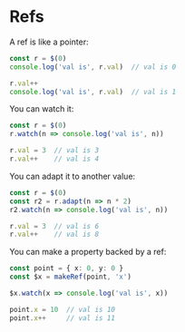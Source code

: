 # Refs

A ref is like a pointer:

```typescript
const r = $(0)
console.log('val is', r.val)  // val is 0

r.val++
console.log('val is', r.val)  // val is 1
```

You can watch it:

```typescript
const r = $(0)
r.watch(n => console.log('val is', n))

r.val = 3  // val is 3
r.val++    // val is 4
```

You can adapt it to another value:

```typescript
const r = $(0)
const r2 = r.adapt(n => n * 2)
r2.watch(n => console.log('val is', n))

r.val = 3  // val is 6
r.val++    // val is 8
```

You can make a property backed by a ref:

```typescript
const point = { x: 0, y: 0 }
const $x = makeRef(point, 'x')

$x.watch(x => console.log('val is', x))

point.x = 10  // val is 10
point.x++     // val is 11
```
